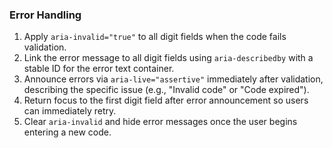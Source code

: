### Error Handling

1. Apply `aria-invalid="true"` to all digit fields when the code fails validation.
2. Link the error message to all digit fields using `aria-describedby` with a stable ID for the error text container.
3. Announce errors via `aria-live="assertive"` immediately after validation, describing the specific issue (e.g., "Invalid code" or "Code expired").
4. Return focus to the first digit field after error announcement so users can immediately retry.
5. Clear `aria-invalid` and hide error messages once the user begins entering a new code.